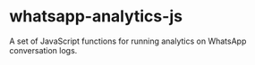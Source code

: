 # whatsapp-analytics-js
A set of JavaScript functions for running analytics on WhatsApp conversation logs.
